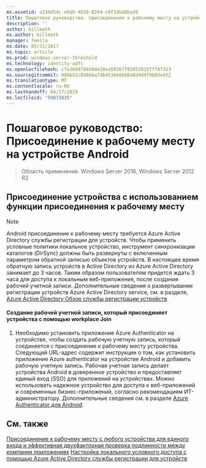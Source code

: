 ```yaml
---
ms.assetid: a33bd54c-e6db-4b58-8264-c0f34bd8ba39
title: Пошаговое руководство. присоединение к рабочему месту на устройстве Android
description: ''
author: billmath
ms.author: billmath
manager: femila
ms.date: 05/31/2017
ms.topic: article
ms.prod: windows-server-threshold
ms.technology: identity-adfs
ms.openlocfilehash: cfe26947b6b0de28ea50367f82d52815fff8f323
ms.sourcegitcommit: 0d0b32c8986ba7db9536e0b8648d4ddf9b03e452
ms.translationtype: MT
ms.contentlocale: ru-RU
ms.lasthandoff: 04/17/2019
ms.locfileid: "59873835"
---
```

# <a name="walkthrough-workplace-join-to-an-android-device"></a>Пошаговое руководство: Присоединение к рабочему месту на устройстве Android

>Область применения. Windows Server 2016, Windows Server 2012 R2


## <a name="join-your-device-with-workplace-join"></a>Присоединение устройства с использованием функции присоединения к рабочему месту

> [!NOTE]
> Android присоединение к рабочему месту требуется Azure Active Directory службы регистрации для устройств. Чтобы применить условные политики локальное устройство, инструмент синхронизации каталогов (DirSync) должны быть развернуты с включенным параметром обратной записью объектов устройств. В настоящее время обратную запись устройств в Active Directory из Azure Active Directory занимает до 3 часов. Таким образом пользователям придется ждать 3 часа для доступа к локальным веб-приложения, после создания рабочей учетной записи. Дополнительные сведения о развертывании регистрации устройств Azure Active Directory service, см. в разделе, [Azure Active Directory Обзор службы регистрации устройств](https://msdn.microsoft.com/library/azure/dn788908.aspx)

#### <a name="create-a-work-account-that-joins-your-device-with-workplace-join"></a>Создание рабочей учетной записи, который присоединяет устройства с помощью workplace Join

1.  Необходимо установить приложение Azure Authenticator на устройстве, чтобы создать рабочую учетную запись, который соединяется с присоединение к рабочему месту устройства. Следующий URL-адрес содержит инструкции о том, как установить приложение Azure authenticator на устройстве Android и добавить рабочую учетную запись. Рабочая учетная запись делает устройства Android в доверенное устройство и предоставляет единый вход (SSO) для приложений на устройствах. Можно использовать надежное устройство для доступа к веб-приложений и современных бизнес-приложений, согласно рекомендациям ИТ-администратору. Дополнительные сведения см. в разделе [Azure Authenticator для Android](https://docs.microsoft.com/azure/multi-factor-authentication/end-user/microsoft-authenticator-app-how-to).

## <a name="see-also"></a>См. также
[Присоединение к рабочему месту с любого устройства для единого входа и эффективная двухфакторная проверка подлинности между компании приложениях](Join-to-Workplace-from-Any-Device-for-SSO-and-Seamless-Second-Factor-Authentication-Across-Company-Applications.md)
[Настройка локального условного доступа с помощью Azure Active Directory службы регистрации для устройств](https://docs.microsoft.com/azure/active-directory/active-directory-device-registration-on-premises-setup)



